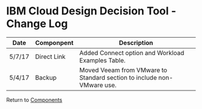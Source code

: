 # IBM Cloud Design Decision Tool - Change Log

| Date | Componpent | Description |
| --- | --- | --- |
| 5/7/17 | Direct Link | Added Connect option and Workload Examples Table. |
| 5/4/17 | Backup | Moved Veeam from VMware to Standard section to include non-VMware use. |

Return to [Components](/README.md)
